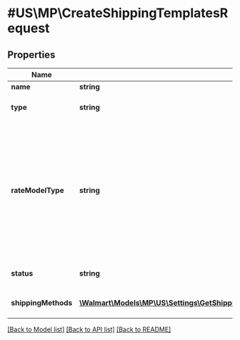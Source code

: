 # #US\MP\CreateShippingTemplatesRequest

## Properties

Name | Type | Description | Notes
------------ | ------------- | ------------- | -------------
**name** | **string** | Shipping Template Name | [optional]
**type** | **string** | Shipping Template Type, should be CUSTOM or 3PL Specific | [optional]
**rateModelType** | **string** | This is the shipping model type. TIERED_PRICING: This model means that you charge shipping based on the price of the item PER_SHIPMENT_PRICING: This model means that you charge shipping based on the weight of your items (per pound), or you charge shipping based on the number of items purchased in an order | [optional]
**status** | **string** | Shipping Template Status, Can be ACTIVE or INACTIVE status | [optional]
**shippingMethods** | [**\Walmart\Models\MP\US\Settings\GetShippingTemplateDetails200ResponseShippingMethodsInner[]**](GetShippingTemplateDetails200ResponseShippingMethodsInner.md) | Array of different ship methods of a Shipping Template | [optional]


[[Back to Model list]](../) [[Back to API list]](../../Api/US/MP) [[Back to README]](../../README.md)
